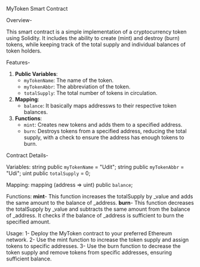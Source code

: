 MyToken Smart Contract

Overview-

This smart contract is a simple implementation of a cryptocurrency token using Solidity. It includes the ability to create (mint) and destroy (burn) tokens, while keeping track of the total supply and individual balances of token holders.

Features-

1. **Public Variables**:
    - `myTokenName`: The name of the token.
    - `myTokenAbbr`: The abbreviation of the token.
    - `totalSupply`: The total number of tokens in circulation.
2. **Mapping**:
    - `balance`: It basically maps addressws to their respective token balances.
3. **Functions**:
    - `mint`: Creates new tokens and adds them to a specified address.
    - `burn`: Destroys tokens from a specified address, reducing the total supply, with a check to ensure the address has enough tokens to burn.


Contract Details-

Variables:
    string public `myTokenName` = "Udit";
    string public `myTokenAbbr` = "Udi";
    uint public `totalSupply` = 0;

Mapping:
    mapping (address => uint) public `balance`;

Functions:
    **mint**- This function increases the totalSupply by _value and adds the same amount to the balance of _address.
    **burn**- This function decreases the totalSupply by _value and subtracts the same amount from the balance of _address. It checks if the balance of _address is 
          sufficient to burn the specified amount.


Usage:
  1- Deploy the MyToken contract to your preferred Ethereum network.
  2- Use the mint function to increase the token supply and assign tokens to specific addresses.
  3- Use the burn function to decrease the token supply and remove tokens from specific addresses, ensuring sufficient balance.
